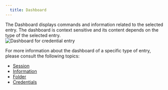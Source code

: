 ```yaml
---
  title: Dashboard
---
```

The Dashboard displays commands and information related to the selected entry. The dashboard is context sensitive and its content depends on the type of the selected entry.  
![Dashboard for credential entry](https://webdevolutions.azureedge.net/docs/en/rdm/mac/clip6010.png) 

For more information about the dashboard of a specific type of entry, please consult the following topics:  

* [Session](/rdm/mac/user-interface/content-area/dashboard/session/) 
* [Information](/rdm/mac/user-interface/content-area/dashboard/information/) 
* [Folder](/rdm/mac/user-interface/content-area/dashboard/folder/) 
* [Credentials](/rdm/mac/user-interface/content-area/dashboard/credentials/) 
